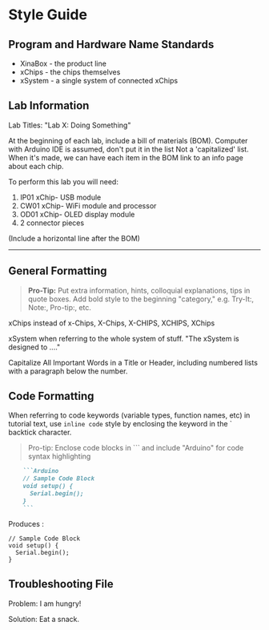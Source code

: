 # Style Guide

## Program and Hardware Name Standards

* XinaBox - the product line
* xChips - the chips themselves
* xSystem - a single system of connected xChips

## Lab Information

Lab Titles: "Lab X: Doing Something"

At the beginning of each lab, include a bill of materials (BOM).
Computer with Arduino IDE is assumed, don't put it in the list
Not a 'capitalized' list.
When it's made, we can have each item in the BOM link to an info page about each chip.

To perform this lab you will need:
1. IP01 xChip- USB module
2. CW01 xChip- WiFi module and processor 
3. OD01 xChip- OLED display module
4. 2 connector pieces

(Include a horizontal line after the BOM)
*** 

## General Formatting
> **Pro-Tip:** Put extra information, hints, colloquial explanations, tips in quote boxes. Add bold style to the beginning "category," e.g. Try-It:, Note:, Pro-tip:, etc.

xChips instead of x-Chips, X-Chips, X-CHIPS, XCHIPS, XChips

xSystem when referring to the whole system of stuff. "The xSystem is designed to ...."

Capitalize All Important Words in a Title or Header, including numbered lists with a paragraph below the number.

## Code Formatting

When referring to code keywords (variable types, function names, etc) in tutorial text, use `inline code` style by enclosing the keyword in the \` backtick character. 

> Pro-tip: Enclose code blocks in \`\`\` and include "Arduino" for code syntax highlighting


```Markdown
    ```Arduino
    // Sample Code Block
    void setup() {
      Serial.begin();
    }
    ```
```


Produces :


```Arduino
// Sample Code Block
void setup() {
  Serial.begin();
}
```

## Troubleshooting File

Problem: I am hungry!

Solution: Eat a snack.
